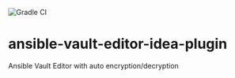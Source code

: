 ![Gradle CI](https://github.com/sadv1r/ansible-vault-editor-idea-plugin/workflows/Gradle%20CI/badge.svg?branch=master)

# ansible-vault-editor-idea-plugin
Ansible Vault Editor with auto encryption/decryption
